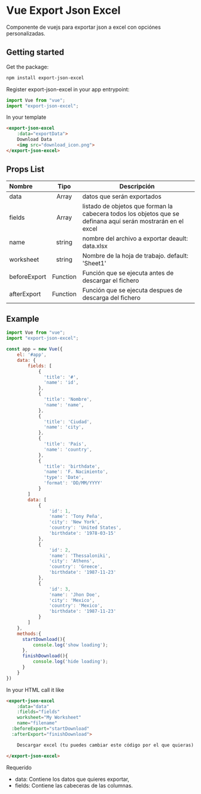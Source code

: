 # Vue Export Json Excel

Componente de vuejs para exportar json a excel con opciónes personalizadas.

## Getting started

Get the package:
```bash
npm install export-json-excel
```

Register export-json-excel in your app entrypoint:
```js
import Vue from "vue";
import "export-json-excel";
```

In your template
```html
<export-json-excel
    :data="exportData">
    Download Data
    <img src="download_icon.png">
</export-json-excel>
```

## Props List

| Nombre             | Tipo  | Descripción |
| :---             | :---: | ---         |
| data  | Array  | datos que serán exportados | 
| fields  | Array  | listado de objetos que forman la cabecera todos los objetos que se definana aquí serán mostrarán en el excel | 
| name    | string | nombre del archivo a exportar deault: data.xlsx |
| worksheet | string | Nombre de la hoja de trabajo.  default: 'Sheet1' |
| beforeExport  | Function | Función que se ejecuta antes de descargar el fichero |
| afterExport  | Function | Función que se ejecuta despues de descarga del fichero |


## Example

```js
import Vue from "vue";
import "export-json-excel";

const app = new Vue({
    el: '#app',
    data: {
        fields: [
            {
              'title': '#',
              'name': 'id', 
            },
            {
              'title': 'Nombre',
              'name': 'name', 
            },
            {
              'title': 'Ciudad',
              'name': 'city', 
            },
            {
              'title': 'País',
              'name': 'country', 
            },
            {
              'title': 'birthdate',
              'name': 'F. Nacimiento',
              'type': 'Date',
              'format': 'DD/MM/YYYY'
            }
        ]
        data: [
            {
                'id': 1,
                'name': 'Tony Peña',
                'city': 'New York',
                'country': 'United States',
                'birthdate': '1978-03-15'
            },
            {
                'id': 2,
                'name': 'Thessaloniki',
                'city': 'Athens',
                'country': 'Greece',
                'birthdate': '1987-11-23'
            },
            {
                'id': 3,
                'name': 'Jhon Doe',
                'city': 'Mexico',
                'country': 'Mexico',
                'birthdate': '1987-11-23'
            }
        ]
    },
    methods:{
      startDownload(){
          console.log('show loading');
      },
      finishDownload(){
          console.log('hide loading');
      }
    }
})
```

In your HTML call it like

```html
<export-json-excel
	:data="data"
	:fields="fields"
	worksheet="My Worksheet"
	name="filename"
  :beforeExport="startDownload"
  :afterExport="finishDownload">

	Descargar excel (tu puedes cambiar este código por el que quieras)

</export-json-excel>
```
Requerido
- data: Contiene los datos que quieres exportar,
- fields: Contiene las cabeceras de las columnas.
```js
